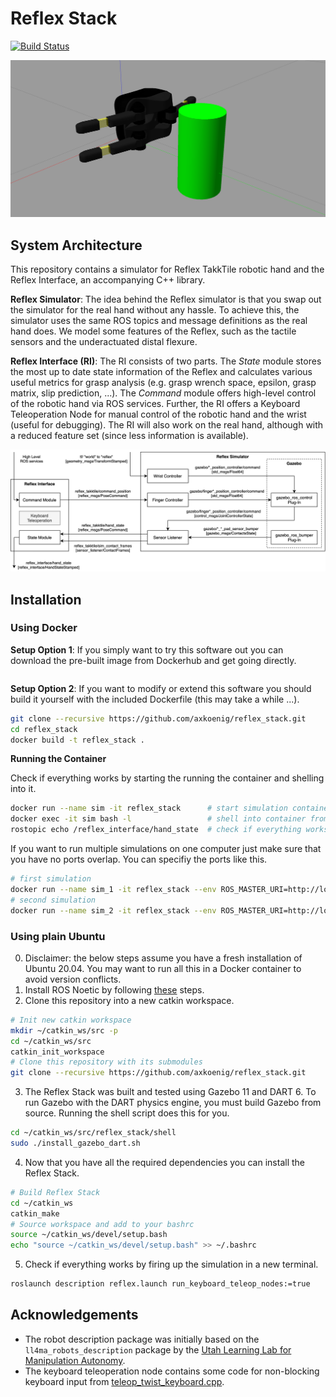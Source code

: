 # Reflex Stack

[![Build Status](https://travis-ci.com/axkoenig/reflex_stack.svg?token=KeJradpJgXCJqZfQ8pwB&branch=main)](https://travis-ci.com/axkoenig/reflex_stack)

<img src="docs/screenshot.png"/>

## System Architecture 
This repository contains a simulator for Reflex TakkTile robotic hand and the Reflex Interface, an accompanying C++ library. 

**Reflex Simulator**: The idea behind the Reflex simulator is that you swap out the simulator for the real hand without any hassle. To achieve this, the simulator uses the same ROS topics and message definitions as the real hand does. We model some features of the Reflex, such as the tactile sensors and the underactuated distal flexure. 

**Reflex Interface (RI)**: The RI consists of two parts. The *State* module stores the most up to date state information of the Reflex and calculates various useful metrics for grasp analysis (e.g. grasp wrench space, epsilon, grasp matrix, slip prediction, ...). The *Command* module offers high-level control of the robotic hand via ROS services. Further, the RI offers a Keyboard Teleoperation Node for manual control of the robotic hand and the wrist (useful for debugging). The RI will also work on the real hand, although with a reduced feature set (since less information is available).

<img src="docs/system_design.png"/>

## Installation

### Using Docker

**Setup Option 1**: If you simply want to try this software out you can download the pre-built image from Dockerhub and get going directly. 
```bash 
```

**Setup Option 2**: If you want to modify or extend this software you should build it yourself with the included Dockerfile (this may take a while ...). 

```bash 
git clone --recursive https://github.com/axkoenig/reflex_stack.git
cd reflex_stack
docker build -t reflex_stack .
```

**Running the Container** 

Check if everything works by starting the running the container and shelling into it. 
```bash
docker run --name sim -it reflex_stack      # start simulation container
docker exec -it sim bash -l                 # shell into container from a new terminal
rostopic echo /reflex_interface/hand_state  # check if everything works
```

If you want to run multiple simulations on one computer just make sure that you have no ports overlap. You can specifiy the ports like this.  
```bash
# first simulation 
docker run --name sim_1 -it reflex_stack --env ROS_MASTER_URI=http://localhost:11311 --env GAZEBO_MASTER_URI=http://localhost:11321 
# second simulation 
docker run --name sim_2 -it reflex_stack --env ROS_MASTER_URI=http://localhost:11312 --env GAZEBO_MASTER_URI=http://localhost:11322 
```

### Using plain Ubuntu
0. Disclaimer: the below steps assume you have a fresh installation of Ubuntu 20.04. You may want to run all this in a Docker container to avoid version conflicts. 
1. Install ROS Noetic by following [these](http://wiki.ros.org/noetic/Installation/Ubuntu) steps.
2. Clone this repository into a new catkin workspace.

```bash 
# Init new catkin workspace
mkdir ~/catkin_ws/src -p
cd ~/catkin_ws/src
catkin_init_workspace
# Clone this repository with its submodules
git clone --recursive https://github.com/axkoenig/reflex_stack.git
```

3. The Reflex Stack was built and tested using Gazebo 11 and DART 6. To run Gazebo with the DART physics engine, you must build Gazebo from source. Running the shell script does this for you. 
```bash 
cd ~/catkin_ws/src/reflex_stack/shell
sudo ./install_gazebo_dart.sh
```
4. Now that you have all the required dependencies you can install the Reflex Stack. 
```bash 
# Build Reflex Stack 
cd ~/catkin_ws
catkin_make
# Source workspace and add to your bashrc
source ~/catkin_ws/devel/setup.bash
echo "source ~/catkin_ws/devel/setup.bash" >> ~/.bashrc
```
5. Check if everything works by firing up the simulation in a new terminal.
```bash 
roslaunch description reflex.launch run_keyboard_teleop_nodes:=true
```

## Acknowledgements

- The robot description package was initially based on the ```ll4ma_robots_description``` package by the [Utah Learning Lab for Manipulation Autonomy](https://bitbucket.org/robot-learning/ll4ma_robots_description/src/main/).
- The keyboard teleoperation node contains some code for non-blocking keyboard input from [teleop_twist_keyboard.cpp](https://github.com/methylDragon/teleop_twist_keyboard_cpp/blob/master/src/teleop_twist_keyboard.cpp). 